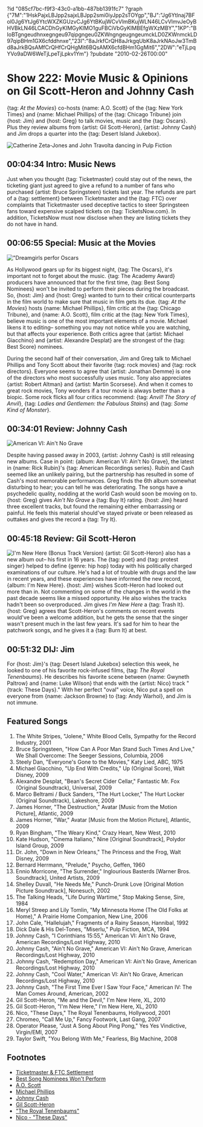 ?id "085cf7bc-f9f3-43c0-a1bb-487bb1391fc7"
?graph {"7M":"1HskPajxLBJpp2sajxLBJpp2smi0iyJpp2sTOYgp","BJ":"Jg6Ytlnaj7BFol0Jg6YtJg6YtcWXZKGUzvCJg6YtBKujWCvVlmBKujWLN46LCvVlmvJeOyBHVBkLN46LCACDhGyKIMGyKIMO1guFBCiVbGyKIMBEfgWXzMBY","1KP":"BIoBTgngeudhnxegngeu97qipgngeu0ZKWngngeugngeumckLD0ZKWnmckLD97qipBHm1GX6cfddhnxe","23I":"8aJrkfCrQH8aJrkgqUbK8aJrkNAoJw3TmBd8aJrkBQsAMfCrQHfCrQHgMit6BQsAMX6cfdBHm1GgMit6","2DW":"eTjLpqYVo9aDW6WeTjLpeTjLpkv1Ym"}
?pubdate "2010-02-26T00:00"

# Show 222: Movie Music & Opinions on Gil Scott-Heron and Johnny Cash
{tag: *At the Movies*} co-hosts {name: A.O. Scott} of the {tag: New York Times} and {name: Michael Phillips} of the {tag: Chicago Tribune} join {host: Jim} and {host: Greg} to talk movies, music and the {tag: Oscars}. Plus they review albums from {artist: Gil Scott-Heron}, {artist: Johnny Cash} and Jim drops a quarter into the {tag: Desert Island Jukebox}.

![Catherine Zeta-Jones and John Travolta dancing in Pulp Fiction](https://static.soundopinions.org/images/2010/pulpfiction.png)

## 00:04:34 Intro: Music News
Just when you thought {tag: Ticketmaster} could stay out of the news, the ticketing giant just agreed to give a refund to a number of fans who purchased {artist: Bruce Springsteen} tickets last year. The refunds are part of a {tag: settlement} between Ticketmaster and the {tag: FTC} over complaints that Ticketmaster used deceptive tactics to steer Springsteen fans toward expensive scalped tickets on {tag: TicketsNow.com}. In addition, TicketsNow must now disclose when they are listing tickets they do not have in hand.

## 00:06:55 Special: Music at the Movies

!["Dreamgirls perfor Oscars](https://static.soundopinions.org/assets/222/BJ0.jpg)

As Hollywood gears up for its biggest night, {tag: The Oscars}, it's important not to forget about the music. {tag: The Academy Award} producers have announced that for the first time, {tag: Best Song Nominees} won't be invited to perform their pieces during the broadcast. So, {host: Jim} and {host: Greg} wanted to turn to their critical counterparts in the film world to make sure that music in film gets its due. {tag: *At the Movies*} hosts {name: Michael Phillips}, film critic at the {tag: Chicago Tribune}, and {name: A.O. Scott}, film critic at the {tag: New York Times}, believe music is one of the most important elements of a movie. Michael likens it to editing– something you may not notice while you are watching, but that affects your experience. Both critics agree that {artist: Michael Giacchino} and {artist: Alexandre Desplat} are the strongest of the {tag: Best Score} nominees.

During the second half of their conversation, Jim and Greg talk to Michael Phillips and Tony Scott about their favorite {tag: rock movies} and {tag: rock directors}. Everyone seems to agree that {artist: Jonathan Demme} is one of the directors who most successfully uses music. Tony also appreciates {artist: Robert Altman} and {artist: Martin Scorsese}. And when it comes to great rock movies, Tony wonders if a tour movie is always better than a biopic. Some rock flicks all four critics recommend: {tag: *Anvil! The Story of Anvil*}, {tag: *Ladies and Gentlemen: the Fabulous Stains*} and {tag: *Some Kind of Monster*}.

## 00:34:01 Review: Johnny Cash
![American VI: Ain't No Grave](https://static.soundopinions.org/assets/222/1KP0.jpg)

Despite having passed away in 2003, {artist: Johnny Cash} is still releasing new albums. Case in point: {album: American VI: Ain't No Grave}, the latest in {name: Rick Rubin}'s {tag: American Recordings series}. Rubin and Cash seemed like an unlikely pairing, but the partnership has resulted in some of Cash's most memorable performances. Greg finds the 6th album somewhat disturbing to hear; you can tell he was deteriorating. The songs have a psychedelic quality, nodding at the world Cash would soon be moving on to. {host: Greg} gives *Ain't No Grave* a {tag: Buy It} rating. {host: Jim} heard three excellent tracks, but found the remaining either embarrassing or painful. He feels this material should've stayed private or been released as outtakes and gives the record a {tag: Try It}.

## 00:45:18 Review: Gil Scott-Heron
![I'm New Here (Bonus Track Version)](https://static.soundopinions.org/assets/222/23I0.jpg)
{artist: Gil Scott-Heron} also has a new album out– his first in 16 years. The {tag: poet} and {tag: protest singer} helped to define {genre: hip hop} today with his politically charged examinations of our culture. He's had a lot of trouble with drugs and the law in recent years, and these experiences have informed the new record, {album: I'm New Here}. {host: Jim} wishes Scott-Heron had looked out more than in. Not commenting on some of the changes in the world in the past decade seems like a missed opportunity. He also wishes the tracks hadn't been so overproduced. Jim gives *I'm New Here* a {tag: Trash It}. {host: Greg} agrees that Scott-Heron's comments on recent events would've been a welcome addition, but he gets the sense that the singer wasn't present much in the last few years. It's sad for him to hear the patchwork songs, and he gives it a {tag: Burn It} at best.

## 00:51:32 DIJ: Jim
For {host: Jim}'s {tag: Desert Island Jukebox} selection this week, he looked to one of his favorite rock-infused films, {tag: *The Royal Tenenbaums*}. He describes his favorite scene between {name: Gwyneth Paltrow} and {name: Luke Wilson} that ends with the {artist: Nico} track "{track: These Days}." With her perfect "oval" voice, Nico put a spell on everyone from {name: Jackson Browne} to {tag: Andy Warhol}, and Jim is not immune.



## Featured Songs
1. The White Stripes, "Jolene," White Blood Cells,  Sympathy for the Record Industry, 2001
2. Bruce Springsteen, "How Can A Poor Man Stand Such Times And Live," We Shall Overcome: The Seeger Sessions, Columbia, 2006
3. Steely Dan, "Everyone's Gone to the Movies," Katy Lied, ABC, 1975
4. Michael Giacchino, "Up End With Credits," Up (Original Score), Walt Disney, 2009
5. Alexandre Desplat, "Bean's Secret Cider Cellar," Fantastic Mr. Fox (Original Soundtrack), Universal, 2009 
6. Marco Beltrami / Buck Sanders, "The Hurt Locker," The Hurt Locker (Original Soundtrack), Lakeshore, 2009 
7. James Horner, "The Destruction," Avatar [Music from the Motion Picture], Atlantic, 2009
8. James Horner, "War," Avatar [Music from the Motion Picture], Atlantic, 2009
9. Ryan Bingham, "The Weary Kind," Crazy Heart, New West, 2010
10. Kate Hudson, "Cinema Italiano," Nine [Original Soundtrack], Polydor Island Group, 2009
9. Dr. John, "Down in New Orleans," The Princess and the Frog, Walt Disney, 2009
10. Bernard Herrmann, "Prelude," Psycho, Geffen, 1960
11. Ennio Morricone, "The Surrender," Inglourious Basterds [Warner Bros. Soundtrack], United Artists, 2009
12. Shelley Duvall, "He Needs Me," Punch-Drunk Love [Original Motion Picture Soundtrack], Nonesuch, 2002
13. The Talking Heads, "Life During Wartime," Stop Making Sense, Sire, 1984
14. Meryl Streep and Lily Tomlin, "My Minnesota Home (The Old Folks at Home)," A Prairie Home Companion, New Line, 2006
15. John Cale, "Hallelujah," Fragments of a Rainy Season, Hannibal, 1992
16. Dick Dale & His Del-Tones, "Miserlu," Pulp Fiction, MCA, 1994
17. Johnny Cash, "I Corinthians 15:55," American VI: Ain't No Grave, American Recordings/Lost Highway, 2010
18. Johnny Cash, "Ain't No Grave," American VI: Ain't No Grave, American Recordings/Lost Highway, 2010
19. Johnny Cash, "Redemption Day," American VI: Ain't No Grave, American Recordings/Lost Highway, 2010
20. Johnny Cash, "Cool Water," American VI: Ain't No Grave, American Recordings/Lost Highway, 2010
21. Johnny Cash, "The First Time Ever I Saw Your Face," American IV: The Man Comes Around, American, 2002 
22. Gil Scott-Heron, "Me and the Devil," I'm New Here, XL, 2010
22. Gil Scott-Heron, "I'm New Here," I'm New Here, XL, 2010
23. Nico, "These Days," The Royal Tenenbaums, Hollywood, 2001
24. Chromeo, "Call Me Up," Fancy Footwork, Last Gang, 2007
25. Operator Please, "Just A Song About Ping Pong," Yes Yes Vindictive, Virgin/EMI, 2007
26. Taylor Swift, "You Belong With Me," Fearless, Big Machine, 2008

## Footnotes
- [Ticketmaster & FTC Settlement](http://www.nytimes.com/2010/02/19/arts/music/19ticket.html?_r=0)
- [Best Song Nominees Won't Perform](http://www.ew.com/article/2010/02/16/oscars-no-song-performances)
- [A.O. Scott](http://www.rottentomatoes.com/critic/ao-scott/)
- [Michael Phillips](http://www.chicagotribune.com/entertainment/movies/chinews-michael-phillips-20130507-staff.html)
- [Johnny Cash](http://www.johnnycash.com/)
- [Gil Scott-Heron](http://gilscottheron.net/)
- ["The Royal Tenenbaums"](http://www.imdb.com/title/tt0265666/)
- [Nico - "These Days"](https://www.youtube.com/watch?v=0_z_UEuEMAo)

